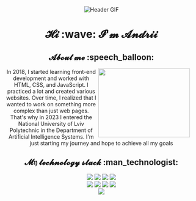 <div align="center">
  <img src="https://i.giphy.com/media/v1.Y2lkPTc5MGI3NjExM2JjYzc4Z3F2Z2R3Nng2M256M3J4ZHAxbGo2ZWtzemp6NWtrbXkzNCZlcD12MV9pbnRlcm5hbF9naWZfYnlfaWQmY3Q9Zw/gH1jGsCnQBiFHWMFzh/giphy.gif" alt="Header GIF">

  
  <h1>𝓗𝓲 :wave: 𝓘'𝓶 𝓐𝓷𝓭𝓻𝓲𝓲 </h1>

  <h2> 𝓐𝓫𝓸𝓾𝓽 𝓶𝓮 :speech_balloon: </h2>

<img src="https://i.giphy.com/media/v1.Y2lkPTc5MGI3NjExaHZuaTRlajE0MTJxZnhibjU3eWRoNzEwcjU4bzhoOHp2aXlneXBndyZlcD12MV9pbnRlcm5hbF9naWZfYnlfaWQmY3Q9Zw/aDS8SjVtS3Mwo/giphy.gif" width="240" height="180" align="right" style="margin-right: 20px;"/>
In 2018, I started learning front-end development and worked with HTML, CSS, and JavaScript. I practiced a lot and created various websites. Over time, I realized that I wanted to work on something more complex than just web pages. That's why in 2023 I entered the National University of Lviv Polytechnic in the Department of Artificial Intelligence Systems. I'm just starting my journey and hope to achieve all my goals

<br clear="right"/>

  <h2> 𝓜𝔶 𝓽𝓮𝓬𝓱𝓷𝓸𝓵𝓸𝓰𝔂 𝓼𝓽𝓪𝓬𝓴 :man_technologist: </h2>

  <img src="https://img.shields.io/badge/HTML-darkslategrey?style=for-the-badge&logo=HTML5&logoColor=orange"/>
  <img src="https://img.shields.io/badge/css-darkslategrey?style=for-the-badge&logo=css3&logoColor=blue"/>
  <img src="https://img.shields.io/badge/javascript-darkslategrey?style=for-the-badge&logo=javascript&logoColor=yellow"/> 
  <img src="https://img.shields.io/badge/Python-darkslategrey?style=for-the-badge&logo=Python&logoColor=yellow"/> <br>
  <img src="https://img.shields.io/badge/C/C++-darkslategrey?style=for-the-badge&logo=cplusplus&logoColor=blue"/>
  <img src="https://img.shields.io/badge/git-darkslategrey?style=for-the-badge&logo=git&logoColor=red"/> 
  <img src="https://img.shields.io/badge/GitHub-darkslategrey?style=for-the-badge&logo=GitHub&logoColor=white"/> 
  <img src="https://img.shields.io/badge/mysql-darkslategrey?style=for-the-badge&logo=mysql&logoColor=white"/> <br>
  <img src="https://img.shields.io/badge/figma-darkslategrey?style=for-the-badge&logo=figma&logoColor=orange"/>
</div>
